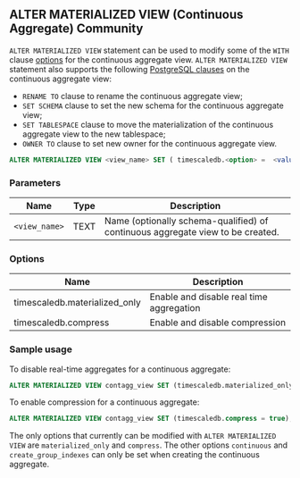 ## ALTER MATERIALIZED VIEW (Continuous Aggregate) <tag type="community">Community</tag>
`ALTER MATERIALIZED VIEW` statement can be used to modify some of the `WITH` clause [options](/continuous-aggregates/create_materialized_view/#parameters) for the continuous aggregate view.
`ALTER MATERIALIZED VIEW` statement also supports the following
[PostgreSQL clauses][postgres-alterview] on the
continuous aggregate view:

- `RENAME TO` clause to rename the continuous aggregate view;
- `SET SCHEMA` clause to set the new schema for the continuous aggregate view;
- `SET TABLESPACE` clause to move the materialization of the continuous
  aggregate view to the new tablespace;
- `OWNER TO` clause to set new owner for the continuous aggregate view.

``` sql
ALTER MATERIALIZED VIEW <view_name> SET ( timescaledb.<option> =  <value> [, ... ] )
```
### Parameters
|Name|Type|Description|
|---|---|---|
| `<view_name>` | TEXT | Name (optionally schema-qualified) of continuous aggregate view to be created.|

### Options
|Name|Description|
|-|-|
|timescaledb.materialized_only|Enable and disable real time aggregation|
|timescaledb.compress|Enable and disable compression|

### Sample usage
To disable real-time aggregates for a
continuous aggregate:

```sql
ALTER MATERIALIZED VIEW contagg_view SET (timescaledb.materialized_only = true);
```

To enable compression for a continuous aggregate:

```sql
ALTER MATERIALIZED VIEW contagg_view SET (timescaledb.compress = true);
```

The only options that currently can be modified with `ALTER
MATERIALIZED VIEW` are `materialized_only` and `compress`. The other options
`continuous` and `create_group_indexes` can only be set when creating
the continuous aggregate.

[postgres-alterview]: https://www.postgresql.org/docs/current/sql-alterview.html
